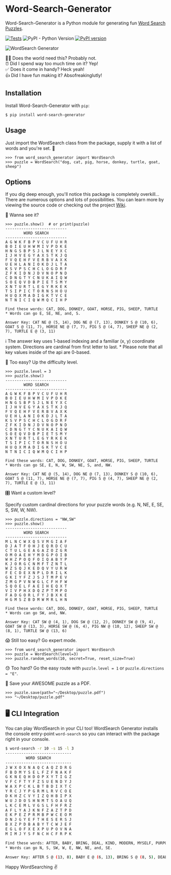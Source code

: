 # Word-Search-Generator

Word-Search-Generator is a Python module for generating fun [Word Search Puzzles](https://en.wikipedia.org/wiki/Word_search).

[![Tests](https://github.com/joshbduncan/word-search-generator/actions/workflows/tests.yml/badge.svg)](https://github.com/joshbduncan/word-search-generator/actions/workflows/tests.yml) ![PyPI - Python Version](https://img.shields.io/pypi/pyversions/word-search-generator) [![PyPI version](https://badge.fury.io/py/word-search-generator.svg)](https://badge.fury.io/py/word-search-generator)

![WordSearch Generator](https://user-images.githubusercontent.com/44387852/209227303-4289957f-ade1-44d9-a0c7-5b860ef446cf.gif)

🤦‍♂️ Does the world need this? Probably not.  
⏰ Did I spend way too much time on it? Yep!  
✅ Does it come in handy? Heck yeah!  
👍 Did I have fun making it? Absofreakinglutly!

## Installation

Install Word-Search-Generator with `pip`:

    $ pip install word-search-generator

## Usage

Just import the WordSearch class from the package, supply it with a list of words and you're set. 🧩

```pycon
>>> from word_search_generator import WordSearch
>>> puzzle = WordSearch("dog, cat, pig, horse, donkey, turtle, goat, sheep")
```

## Options

If you dig deep enough, you'll notice this package is completely overkill... There are numerous options and lots of possibilities. You can learn more by viewing the source code or checking out the project [Wiki](https://github.com/joshbduncan/word-search-generator/wiki).

👀 Wanna see it?

```pycon
>>> puzzle.show()  # or print(puzzle)
---------------------------
        WORD SEARCH
---------------------------
A G W K F B P V C U F U H R
B O I E U H W M I V P D K E
H N G S B P S J L N E Y X C
I J H V E G Y A X S T K J Q
F V Q E H F V E R B V A X K
U E H L A N I O K D J L T A
K S V P S C H C L O G D R F
Z F K I D N J D V N O P N D
C D N G T Y C N U K A I Q W
S O E Q V D B P I E T S M Y
X N T U R T L E G Y R K E K
T S I P I C T O R N S H O U
H U Q X M A D I G K T V C E
N T N I C I Q W M Q C I H P

Find these words: CAT, DOG, DONKEY, GOAT, HORSE, PIG, SHEEP, TURTLE
* Words can go E, SE, NE, and, S.

Answer Key: CAT NE @ (5, 14), DOG NE @ (7, 13), DONKEY S @ (10, 6), GOAT S @ (11, 7), HORSE NE @ (7, 7), PIG S @ (4, 7), SHEEP NE @ (2, 7), TURTLE E @ (3, 11)
```

ℹ️ The answer key uses 1-based indexing and a familiar (x, y) coordinate system. Directions are cardinal from first letter to last. \* Please note that all key values inside of the api are 0-based.

🍰 Too easy? Up the difficulty level.

```pycon
>>> puzzle.level = 3
>>> puzzle.show()
---------------------------
        WORD SEARCH
---------------------------
A G W K F B P V C U F U H R
B O I E U H W M I V P D K E
H N G S B P S J L N E Y X C
I J H V E G Y A X S T K J Q
F V Q E H F V E R B V A X K
U E H L A N I O K D J L T A
K S V P S C H C L O G D R F
Z F K I D N J D V N O P N D
C D N G T Y C N U K A I Q W
S O E Q V D B P I E T S M Y
X N T U R T L E G Y R K E K
T S I P I C T O R N S H O U
H U Q X M A D I G K T V C E
N T N I C I Q W M Q C I H P

Find these words: CAT, DOG, DONKEY, GOAT, HORSE, PIG, SHEEP, TURTLE
* Words can go SE, E, N, W, SW, NE, S, and, NW.

Answer Key: CAT NE @ (5, 14), DOG NE @ (7, 13), DONKEY S @ (10, 6), GOAT S @ (11, 7), HORSE NE @ (7, 7), PIG S @ (4, 7), SHEEP NE @ (2, 7), TURTLE E @ (3, 11)
```

🎛 Want a custom level?

Specify custom cardinal directions for your puzzle words (e.g. N, NE, E, SE, S, SW, W, NW).

```pycon
>>> puzzle.directions = "NW,SW"
>>> puzzle.show()
---------------------------
        WORD SEARCH
---------------------------
M L N C W X Q S V M G I A F
D J A T F O H J E Q R D C U
C T U L G E A G A Z O Z G R
O M O A E H Y M D G P O I B
W H Z P O Q F O I Q A B Y P
K J O R G C N M F T Z N T L
W Z S Q J K E D Q V Y U R W
F E C D E X N P L D R I L K
G K I Y F Z J S J T M P E V
Z M G P V N W G L C F H F W
S Q O E L F A E I H E Q X T
V I V P H X D Q Z P T M P O
F A D G O R L F Y J B X K E
H G M S Z B D M W M R L H N

Find these words: CAT, DOG, DONKEY, GOAT, HORSE, PIG, SHEEP, TURTLE
* Words can go SW, and, NW.

Answer Key: CAT SW @ (4, 1), DOG SW @ (12, 2), DONKEY SW @ (9, 4), GOAT SW @ (13, 3), HORSE SW @ (6, 4), PIG NW @ (10, 12), SHEEP SW @ (8, 1), TURTLE SW @ (13, 6)
```
😱 Still too easy? Go expert mode.

```pycon
>>> from word_search_generator import WordSearch
>>> puzzle = WordSearch(level=3)
>>> puzzle.random_words(10, secret=True, reset_size=True)
```

😓 Too hard? Go the easy route with `puzzle.level = 1` or `puzzle.directions = "E"`.

💾 Save your AWESOME puzzle as a PDF.

```pycon
>>> puzzle.save(path="~/Desktop/puzzle.pdf")
>>> "~/Desktop/puzzle.pdf"
```

## 🖥 CLI Integration

You can play WordSearch in your CLI too! WordSearch Generator installs the console entry-point `word-search` so you can interact with the package right in your console.

```bash
$ word-search -r 10 -s 15 -l 3
-----------------------------
         WORD SEARCH
-----------------------------
J W X O X N A Q C A Q Z D R G
F B D M Y S E L F Z F N A K F
G K N E Q H D O P X Y T I G Z
V F C F T Y F Z S U E N D Y J
W A X P C K L B T B D I X T C
Y R C J Y P G R M L R V C O E
D K H Z C V Y I Z Q H B I P X
W U J D O S H N M T S O A U Q
L K C E M L V G S L F H F R Z
A F L Y A J K N F Z A Z T P D
E K P E Z P R M B P W C E O M
D N J G Y E F T H E S E R S J
B X Z P D B A B Y T C W J E F
E G L O F X E X P U P O V N A
M I M J Y S F N C H C F R P K

Find these words: AFTER, BABY, BRING, DEAL, KIND, MODERN, MYSELF, PURPOSE, RATE, THESE
* Words can go N, S, SW, W, E, NW, NE, and, SE.

Answer Key: AFTER S @ (13, 8), BABY E @ (6, 13), BRING S @ (8, 5), DEAL N @ (1, 12), KIND SW @ (14, 2), MODERN NE @ (3, 15), MYSELF E @ (4, 2), PURPOSE S @ (14, 7), RATE SW @ (14, 1), THESE E @ (8, 12)
```

Happy WordSearching ✌️
